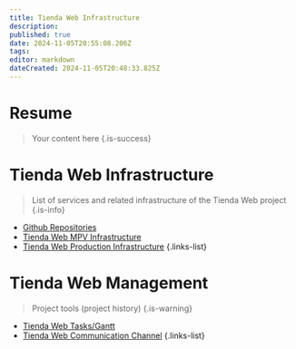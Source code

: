 ```yaml
---
title: Tienda Web Infrastructure
description: 
published: true
date: 2024-11-05T20:55:08.206Z
tags: 
editor: markdown
dateCreated: 2024-11-05T20:48:33.825Z
---
```


# Resume
> Your content here
{.is-success}


# Tienda Web Infrastructure

> List of services and related infrastructure of the Tienda Web project
{.is-info}


- [Github Repositories](repositories)
- [Tienda Web MPV Infrastructure](/infrastructure/Tienda-Web)
- [Tienda Web Production Infrastructure](/infrastructure/Tienda-Web-production)
{.links-list}

# Tienda Web Management

> Project tools (project history)
{.is-warning}

- [Tienda Web Tasks/Gantt](https://proyectos.cenabast.cl/projects/1/easy_gantt)
- [Tienda Web Communication Channel]()
{.links-list}
